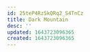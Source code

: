 ```yaml
---
id: 25teP4Rz5kQRq2_S4TnCz
title: Dark Mountain
desc: ''
updated: 1643723096365
created: 1643723096365
---
```


